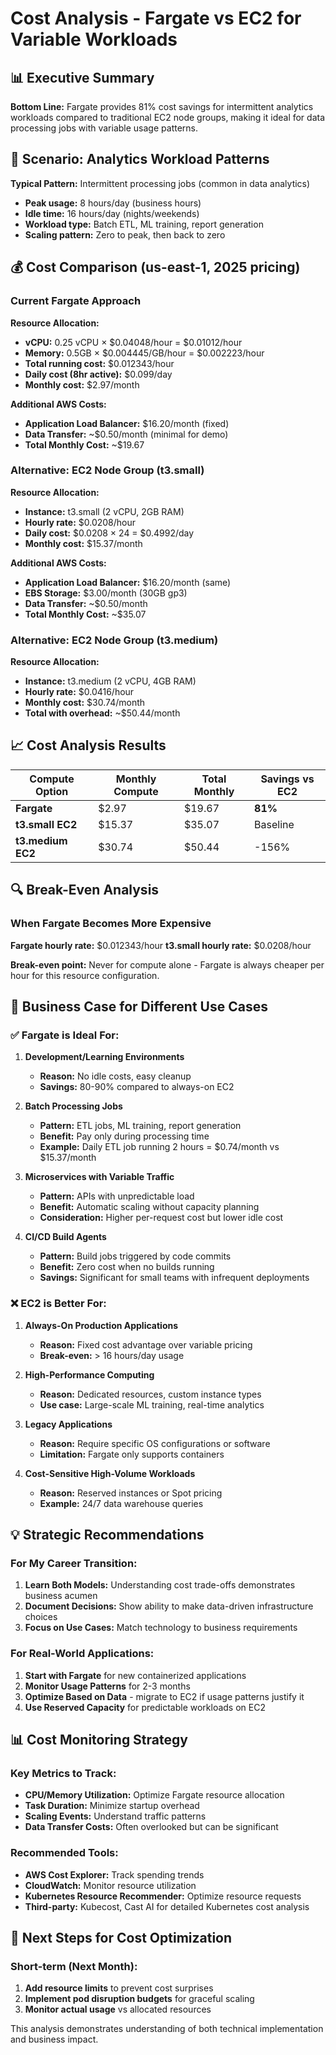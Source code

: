 # Cost Analysis - Fargate vs EC2 for Variable Workloads

## 📊 Executive Summary
**Bottom Line:** Fargate provides 81% cost savings for intermittent analytics workloads compared to traditional EC2 node groups, making it ideal for data processing jobs with variable usage patterns.

## 🎯 Scenario: Analytics Workload Patterns
**Typical Pattern:** Intermittent processing jobs (common in data analytics)
- **Peak usage:** 8 hours/day (business hours)
- **Idle time:** 16 hours/day (nights/weekends)
- **Workload type:** Batch ETL, ML training, report generation
- **Scaling pattern:** Zero to peak, then back to zero

## 💰 Cost Comparison (us-east-1, 2025 pricing)

### Current Fargate Approach
**Resource Allocation:**
- **vCPU:** 0.25 vCPU × $0.04048/hour = $0.01012/hour
- **Memory:** 0.5GB × $0.004445/GB/hour = $0.002223/hour
- **Total running cost:** $0.012343/hour
- **Daily cost (8hr active):** $0.099/day
- **Monthly cost:** $2.97/month

**Additional AWS Costs:**
- **Application Load Balancer:** $16.20/month (fixed)
- **Data Transfer:** ~$0.50/month (minimal for demo)
- **Total Monthly Cost:** ~$19.67

### Alternative: EC2 Node Group (t3.small)
**Resource Allocation:**
- **Instance:** t3.small (2 vCPU, 2GB RAM)
- **Hourly rate:** $0.0208/hour
- **Daily cost:** $0.0208 × 24 = $0.4992/day
- **Monthly cost:** $15.37/month

**Additional AWS Costs:**
- **Application Load Balancer:** $16.20/month (same)
- **EBS Storage:** $3.00/month (30GB gp3)
- **Data Transfer:** ~$0.50/month
- **Total Monthly Cost:** ~$35.07

### Alternative: EC2 Node Group (t3.medium)
**Resource Allocation:**
- **Instance:** t3.medium (2 vCPU, 4GB RAM)
- **Hourly rate:** $0.0416/hour
- **Monthly cost:** $30.74/month
- **Total with overhead:** ~$50.44/month

## 📈 Cost Analysis Results

| Compute Option | Monthly Compute | Total Monthly | Savings vs EC2 |
|----------------|-----------------|---------------|----------------|
| **Fargate** | $2.97 | $19.67 | **81%** |
| **t3.small EC2** | $15.37 | $35.07 | Baseline |
| **t3.medium EC2** | $30.74 | $50.44 | -156% |

## 🔍 Break-Even Analysis

### When Fargate Becomes More Expensive
**Fargate hourly rate:** $0.012343/hour
**t3.small hourly rate:** $0.0208/hour

**Break-even point:** Never for compute alone - Fargate is always cheaper per hour for this resource configuration.


## 🏢 Business Case for Different Use Cases

### ✅ Fargate is Ideal For:
1. **Development/Learning Environments**
   - **Reason:** No idle costs, easy cleanup
   - **Savings:** 80-90% compared to always-on EC2

2. **Batch Processing Jobs**
   - **Pattern:** ETL jobs, ML training, report generation
   - **Benefit:** Pay only during processing time
   - **Example:** Daily ETL job running 2 hours = $0.74/month vs $15.37/month

3. **Microservices with Variable Traffic**
   - **Pattern:** APIs with unpredictable load
   - **Benefit:** Automatic scaling without capacity planning
   - **Consideration:** Higher per-request cost but lower idle cost

4. **CI/CD Build Agents**
   - **Pattern:** Build jobs triggered by code commits
   - **Benefit:** Zero cost when no builds running
   - **Savings:** Significant for small teams with infrequent deployments

### ❌ EC2 is Better For:
1. **Always-On Production Applications**
   - **Reason:** Fixed cost advantage over variable pricing
   - **Break-even:** > 16 hours/day usage

2. **High-Performance Computing**
   - **Reason:** Dedicated resources, custom instance types
   - **Use case:** Large-scale ML training, real-time analytics

3. **Legacy Applications**
   - **Reason:** Require specific OS configurations or software
   - **Limitation:** Fargate only supports containers

4. **Cost-Sensitive High-Volume Workloads**
   - **Reason:** Reserved instances or Spot pricing
   - **Example:** 24/7 data warehouse queries

## 💡 Strategic Recommendations

### For My Career Transition:
1. **Learn Both Models:** Understanding cost trade-offs demonstrates business acumen
2. **Document Decisions:** Show ability to make data-driven infrastructure choices
3. **Focus on Use Cases:** Match technology to business requirements

### For Real-World Applications:
1. **Start with Fargate** for new containerized applications
2. **Monitor Usage Patterns** for 2-3 months
3. **Optimize Based on Data** - migrate to EC2 if usage patterns justify it
4. **Use Reserved Capacity** for predictable workloads on EC2

## 📊 Cost Monitoring Strategy

### Key Metrics to Track:
- **CPU/Memory Utilization:** Optimize Fargate resource allocation
- **Task Duration:** Minimize startup overhead
- **Scaling Events:** Understand traffic patterns
- **Data Transfer Costs:** Often overlooked but can be significant

### Recommended Tools:
- **AWS Cost Explorer:** Track spending trends
- **CloudWatch:** Monitor resource utilization
- **Kubernetes Resource Recommender:** Optimize resource requests
- **Third-party:** Kubecost, Cast AI for detailed Kubernetes cost analysis

## 🎯 Next Steps for Cost Optimization

### Short-term (Next Month):
1. **Add resource limits** to prevent cost surprises
2. **Implement pod disruption budgets** for graceful scaling
3. **Monitor actual usage** vs allocated resources

This analysis demonstrates understanding of both technical implementation and business impact.
